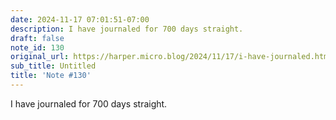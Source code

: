```yaml
---
date: 2024-11-17 07:01:51-07:00
description: I have journaled for 700 days straight.
draft: false
note_id: 130
original_url: https://harper.micro.blog/2024/11/17/i-have-journaled.html
sub_title: Untitled
title: 'Note #130'
---
```


I have journaled for 700 days straight.